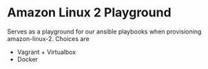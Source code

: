 # Amazon Linux 2 Playground

Serves as a playground for our ansible playbooks when provisioning amazon-linux-2. Choices are

* Vagrant + Virtualbox
* Docker